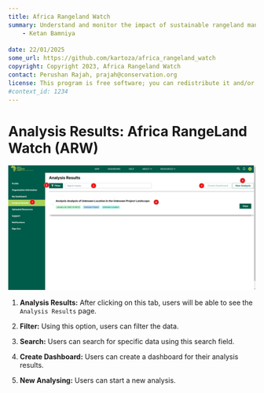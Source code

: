 ```yaml
---
title: Africa Rangeland Watch
summary: Understand and monitor the impact of sustainable rangeland management in Africa.
    - Ketan Bamniya
    
date: 22/01/2025
some_url: https://github.com/kartoza/africa_rangeland_watch
copyright: Copyright 2023, Africa Rangeland Watch
contact: Perushan Rajah, prajah@conservation.org
license: This program is free software; you can redistribute it and/or modify it under the terms of the GNU Affero General Public License as published by the Free Software Foundation; either version 3 of the License, or (at your option) any later version.
#context_id: 1234
---
```


# Analysis Results: Africa RangeLand Watch (ARW)

[![Analysis Results Page](./img/analysis-results-img-1.png)](./img/analysis-results-img-1.png)

1. **Analysis Results:** After clicking on this tab, users will be able to see the `Analysis Results` page.

2. **Filter:** Using this option, users can filter the data.

3. **Search:** Users can search for specific data using this search field.

4. **Create Dashboard:** Users can create a dashboard for their analysis results.

5. **New Analysing:** Users can start a new analysis.
